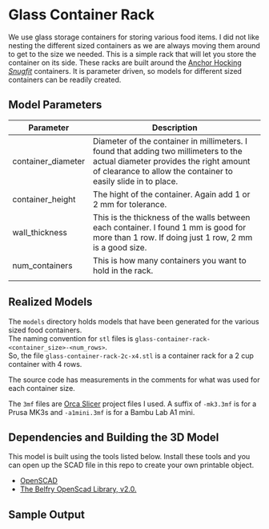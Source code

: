 # Glass Container Rack

We use glass storage containers for storing various food items. I did not like nesting the different
sized containers as we are always moving them around to get to the size we needed. This is a simple rack that will let 
you store the container on its side. These racks are built around the [Anchor Hocking _Snugfit_](https://www.anchorhocking.com/snug-fit/) 
containers. It is parameter driven, so models for different sized containers can be readily created.

## Model Parameters

| Parameter          | Description                                                                                                                                                                                     |
| ------------------ | ----------------------------------------------------------------------------------------------------------------------------------------------------------------------------------------------- |
| container_diameter | Diameter of the container in millimeters. I found that adding two millimeters to the actual diameter provides the right amount of clearance to allow the container to easily slide in to place. |
| container_height   | The hight of the container. Again add 1 or 2 mm for tolerance.                                                                                                                                  |
| wall_thickness     | This is the thickness of the walls between each container. I found 1 mm is good for more than 1 row. If doing just 1 row, 2 mm is a good size.                                                  |
| num_containers     | This is how many containers you want to hold in the rack.                                                                                                                                       |
|                    |                                                                                                                                                                                                 |

## Realized Models

The `models` directory holds models that have been generated for the various sized food containers.  
The naming convention for `stl` files is `glass-container-rack-<container_size>-<num_rows>`.  
So, the file `glass-container-rack-2c-x4.stl` is a container rack for a 2 cup container with 4 rows.

The source code has measurements in the comments for what was used for each container size.

The `3mf` files are [Orca Slicer](https://orcaslicer.com) project files I used. A suffix of `-mk3.3mf` is for a Prusa MK3s and `-a1mini.3mf` is for a Bambu Lab A1 mini.

## Dependencies and Building the 3D Model

This model is built using the tools listed below. Install these tools and you can open up the SCAD file in this repo to create your own printable object.

- [OpenSCAD](https://openscad.org)
- [The Belfry OpenScad Library, v2.0.](https://github.com/BelfrySCAD/BOSL2)

## Sample Output
